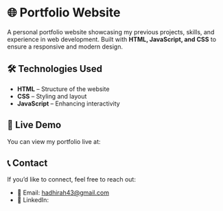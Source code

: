 # 🌐 Portfolio Website  

A personal portfolio website showcasing my previous projects, skills, and experience in web development. Built with **HTML, JavaScript, and CSS** to ensure a responsive and modern design.  

## 🛠️ Technologies Used  
- **HTML** – Structure of the website  
- **CSS** – Styling and layout  
- **JavaScript** – Enhancing interactivity

## 📌 Live Demo
You can view my portfolio live at: 

## 📞 Contact
If you’d like to connect, feel free to reach out:
- 📧 Email: hadhirah43@gmail.com
- 🔗 LinkedIn: 

